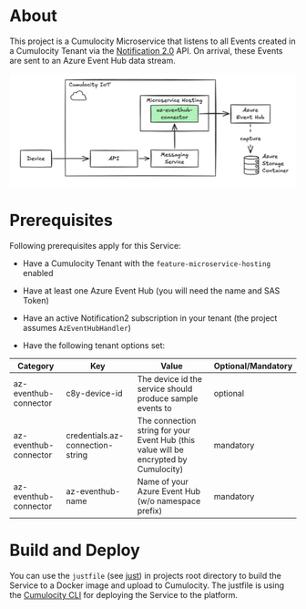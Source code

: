 # About

This project is a Cumulocity Microservice that listens to all Events created in a Cumulocity Tenant via the [Notification 2.0](https://cumulocity.com/api/core/#tag/About-notifications-2.0) API. On arrival, these Events are sent to an Azure Event Hub data stream. 

<img src="docs/imgs/readme-about.png" width="700">

# Prerequisites

Following prerequisites apply for this Service:

* Have a Cumulocity Tenant with the `feature-microservice-hosting` enabled

* Have at least one Azure Event Hub (you will need the name and SAS Token)

* Have an active Notification2 subscription in your tenant (the project assumes `AzEventHubHandler`)

* Have the following tenant options set:

|Category|Key|Value|Optional/Mandatory|
|--|--|--|--|
|az-eventhub-connector|c8y-device-id|The device id the service should produce sample events to|optional|
|az-eventhub-connector|credentials.az-connection-string|The connection string for your Event Hub (this value will be encrypted by Cumulocity)|mandatory|
|az-eventhub-connector|az-eventhub-name|Name of your Azure Event Hub (w/o namespace prefix)|mandatory|

# Build and Deploy

You can use the `justfile` (see [just](https://github.com/casey/just)) in projects root directory to build the Service to a Docker image and upload to Cumulocity. The justfile is using the [Cumulocity CLI](https://goc8ycli.netlify.app/docs/introduction/) for deploying the Service to the platform. 